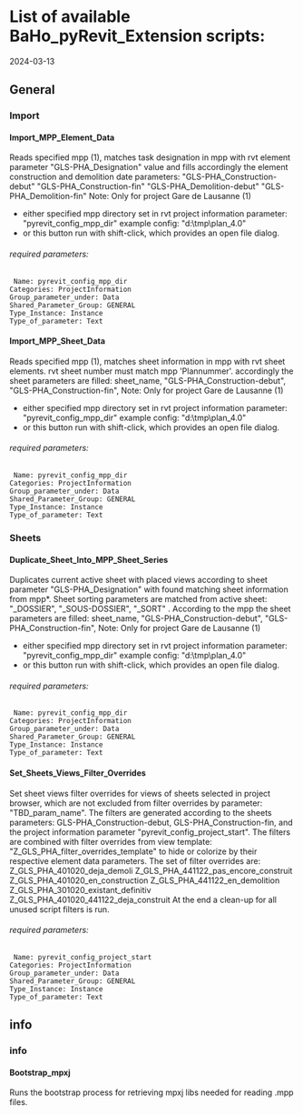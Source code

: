 
# List of available BaHo_pyRevit_Extension scripts:
2024-03-13

## General


### Import


#### Import_MPP_Element_Data

Reads specified mpp (1), matches task designation in mpp with
rvt element parameter "GLS-PHA_Designation" value and fills
accordingly the element construction and demolition date
parameters:
"GLS-PHA_Construction-debut"
"GLS-PHA_Construction-fin"
"GLS-PHA_Demolition-debut"
"GLS-PHA_Demolition-fin"
Note: Only for project Gare de Lausanne
(1)
* either specified mpp directory set in rvt project information
parameter: "pyrevit_config_mpp_dir"
example config: "d:\tmp\plan_4.0"
* or this button run with shift-click, which provides an
 open file dialog.


###### required parameters:

` Name: pyrevit_config_mpp_dir` <br>
`Categories: ProjectInformation` <br>
`Group_parameter_under: Data` <br>
`Shared_Parameter_Group: GENERAL` <br>
`Type_Instance: Instance` <br>
`Type_of_parameter: Text` <br>


#### Import_MPP_Sheet_Data

Reads specified mpp (1), matches sheet information in mpp with
rvt sheet elements. rvt sheet number must match mpp 'Plannummer'.
accordingly the sheet parameters are filled:
sheet_name,
"GLS-PHA_Construction-debut",
"GLS-PHA_Construction-fin",
Note: Only for project Gare de Lausanne
(1)
* either specified mpp directory set in rvt project information
parameter: "pyrevit_config_mpp_dir"
example config: "d:\tmp\plan_4.0"
* or this button run with shift-click, which provides an
 open file dialog.


###### required parameters:

` Name: pyrevit_config_mpp_dir` <br>
`Categories: ProjectInformation` <br>
`Group_parameter_under: Data` <br>
`Shared_Parameter_Group: GENERAL` <br>
`Type_Instance: Instance` <br>
`Type_of_parameter: Text` <br>


### Sheets


#### Duplicate_Sheet_Into_MPP_Sheet_Series

Duplicates current active sheet with placed views
according to sheet parameter "GLS-PHA_Designation"
with found matching sheet information from mpp*.
Sheet sorting parameters are matched from active sheet:
"_DOSSIER", "_SOUS-DOSSIER", "_SORT" .
According to the mpp the sheet parameters are filled:
sheet_name,
"GLS-PHA_Construction-debut",
"GLS-PHA_Construction-fin",
Note: Only for project Gare de Lausanne
(1)
* either specified mpp directory set in rvt project information
parameter: "pyrevit_config_mpp_dir"
example config: "d:\tmp\plan_4.0"
* or this button run with shift-click, which provides an
 open file dialog.


###### required parameters:

` Name: pyrevit_config_mpp_dir` <br>
`Categories: ProjectInformation` <br>
`Group_parameter_under: Data` <br>
`Shared_Parameter_Group: GENERAL` <br>
`Type_Instance: Instance` <br>
`Type_of_parameter: Text` <br>


#### Set_Sheets_Views_Filter_Overrides

Set sheet views filter overrides for views of sheets selected in project browser,
which are not excluded from filter overrides by parameter: "TBD_param_name".
The filters are generated according to the sheets parameters:
GLS-PHA_Construction-debut,
GLS-PHA_Construction-fin,
and the project information parameter "pyrevit_config_project_start".
The filters are combined with filter overrides from view template:
"Z_GLS_PHA_filter_overrides_template" to hide or colorize by their respective
element data parameters. The set of filter overrides are:
Z_GLS_PHA_401020_deja_demoli
Z_GLS_PHA_441122_pas_encore_construit
Z_GLS_PHA_401020_en_construction
Z_GLS_PHA_441122_en_demolition
Z_GLS_PHA_301020_existant_definitiv
Z_GLS_PHA_401020_441122_deja_construit
At the end a clean-up for all unused script filters is run.


###### required parameters:

` Name: pyrevit_config_project_start` <br>
`Categories: ProjectInformation` <br>
`Group_parameter_under: Data` <br>
`Shared_Parameter_Group: GENERAL` <br>
`Type_Instance: Instance` <br>
`Type_of_parameter: Text` <br>


## info


### info


#### Bootstrap_mpxj

Runs the bootstrap process for retrieving mpxj libs needed for reading .mpp files.

